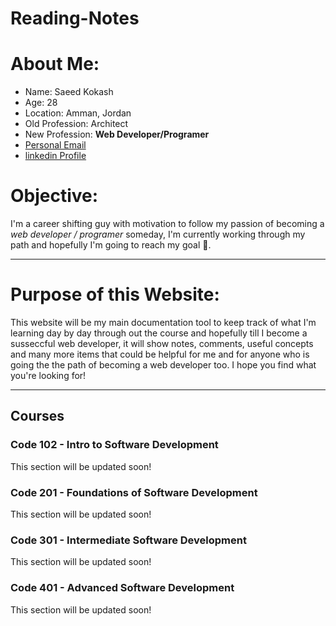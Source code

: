 # Reading-Notes

# **About Me:**
- Name: Saeed Kokash
- Age: 28
- Location: Amman, Jordan
- Old Profession: Architect
- New Profession: **Web Developer/Programer**
- [Personal Email](mailto:saeedkokash@gmail.com)
- [linkedin Profile](www.linkedin.com/in/saeedkokash)

# **Objective:**
I'm a career shifting guy with motivation to follow my passion of becoming a *web developer / programer* someday, I'm currently working through my path and hopefully I'm going to reach my goal 🤞.

<hr>

# Purpose of this Website:

This website will be my main documentation tool to keep track of what I'm learning day by day through out the course and hopefully till I become a susseccful web developer, it will show notes, comments, useful concepts and many more items that could be helpful for me and for anyone who is going the the path of becoming a web developer too. I hope you find what you're looking for!

<hr>

## **Courses**

### Code 102 - Intro to Software Development

This section will be updated soon!

### Code 201 - Foundations of Software Development

This section will be updated soon!

### Code 301 - Intermediate Software Development

This section will be updated soon!

### Code 401 - Advanced Software Development

This section will be updated soon!
